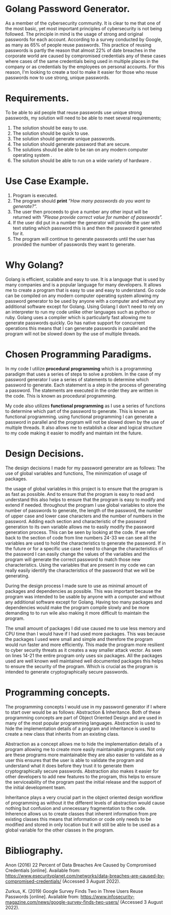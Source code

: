 # Golang Password Generator.

As a member of the cybersecurity community. It is clear to me that one of the most basic, yet most important principles of cybersecurity is not being followed. The principle in mind is the usage of strong and original passwords for each account. According to a survey conducted by Google, as many as 65% of people reuse passwords. This practice of reusing passwords is partly the reason that almost 22% of date breaches in the corporate world are caused by compromised credentials any of these cases where cases of the same credentials being used in multiple places in the company or as credentials by the employees on personal accounts. For this reason, I'm looking to create a tool to make it easier for those who reuse passwords now to use strong, unique passwords.

# Requirements.

To be able to aid people that reuse passwords use unique strong passwords, my solution will need to be able to meet several requirements;

1. The solution should be easy to use.
2. The solution should be quick to use.
3. The solution should generate unique passwords.
4. The solution should generate password that are secure.
5. The solutions should be able to be ran on any modern computer operating system .
6. The solution should be able to run on a wide variety of hardware .

# Use Case Example.

1. Program is executed.
2. The program should **print** _“How many passwords do you want to generate?”._
3. The user then proceeds to give a number any other input will be returned with _"Please provide correct value for number of passwords”._
4. If the user did put in a number the generator will provide the user with text stating which password this is and then the password it generated for it.
5. The program will continue to generate passwords until the user has provided the number of passwords they want to generate.

# Why Golang?

Golang is efficient, scalable and easy to use. It is a language that is used by many companies and is a popular language for many developers. It allows me to create a program that is easy to use and easy to understand. Go code can be compiled on any modern computer operating system allowing my password generator to be used by anyone with a computer and without any additional software except for Golang. Using Golang I don't need to rely on an interpreter to run my code unlike other languages such as python or ruby. Golang uses a compiler which is particularly fast allowing me to generate passwords quickly. Go has native support for concurrent operations this means that I can generate passwords in parallel and the program will not be slowed down by the use of multiple threads.

# Chosen Programming Paradigms.

In my code I utilize **procedural programming** which is a programming paradigm that uses a series of steps to solve a problem. In the case of my password generator I use a series of statements to determine which password to generate. Each statement is a step in the process of generating a password. The statements are executed in the order they are written in the code. This is known as procedural programming.

My code also utilizes **functional programming** as I use a series of functions to determine which part of the password to generate. This is known as functional programming. using functional programming I can generate a password in parallel and the program will not be slowed down by the use of multiple threads. It also allows me to establish a clear and logical structure to my code making it easier to modify and maintain int the future.

# Design Decisions.

The design decisions I made for my password generator are as follows: The use of global variables and functions, The minimization of usage of packages.

the usage of global variables in this project is to ensure that the program is as fast as possible. And to ensure that the program is easy to read and understand this also helps to ensure that the program is easy to modify and extend if needed. throughout the program I use global variables to store the number of passwords to generate, the length of the password, the number of upper case and lower case characters and the number of numbers in the password. Adding each section and characteristic of the password generation to its own variable allows me to easily modify the password generation process. This can be seen by looking at the code. If we refer back to the section of code from line numbers 24-33 we can see all the variables are used to hold the characteristics to generate the password. If in the future or for a specific use case I need to change the characteristics of the password I can easily change the values of the variables and the program will generate the correct password to match those new characteristics. Using the variables that are present in my code we can really easily identify the characteristics of the password that we will be generating.

During the design process I made sure to use as minimal amount of packages and dependencies as possible. This was important because the program was intended to be usable by anyone with a computer and without any additional software except for Golang. Having too many packages and dependencies would make the program compile slowly and be more demanding to to run wile also making it more difficult to maintain the program.

The small amount of packages I did use caused me to use less memory and CPU time than I would have if I had used more packages. This was because the packages I used were small and simple and therefore the program would run faster and more efficiently. This made the program more resilient to cyber security threats as it creates a way smaller attack vector. As seen on lines 14-21 the entire program only uses six packages. All the packages used are well known well maintained well documented packages this helps to ensure the security of the program. Which is crucial as the program is intended to generate cryptographically secure passwords.

# Programming concepts.

The programming concepts I would use in my password generator if I where to start over would be as follows: Abstraction & Inheritance. Both of these programming concepts are part of Object Oriented Design and are used in many of the most popular programming languages. Abstraction is used to hide the implementation details of a program and inheritance is used to create a new class that inherits from an existing class.

Abstraction as a concept allows me to hide the implementation details of a program allowing me to create more easily maintainable programs. Not only are these programs more maintainable they are also easier to validate as a user this ensures that the user is able to validate the program and understand what it does before they trust it to generate them cryptographically secure passwords. Abstraction also makes it easier for other developers to add new features to the program, this helps to ensure the serviceability of the program past the initial release and the support of the initial development team.

Inheritance plays a very crucial part in the object oriented design workflow of programming as without it the different levels of abstraction would cause nothing but confusion and unnecessary fragmentation to the code. Inherence allows us to create classes that inherent information from pre existing classes this means that information or code only needs to be modified and stored in only location but it will still be able to be used as a global variable for the other classes in the program.

# Bibliography.

Anon (2016) 22 Percent of Data Breaches Are Caused by Compromised Credentials [online]. Available from: https://www.esecurityplanet.com/networks/data-breaches-are-caused-by-compromised-credentials/ (Accessed 3 August 2022).

Zurkus, K. (2019) Google Survey Finds Two in Three Users Reuse Passwords [online]. Available from: https://www.infosecurity-magazine.com/news/google-survey-finds-two-users/ (Accessed 3 August 2022).
